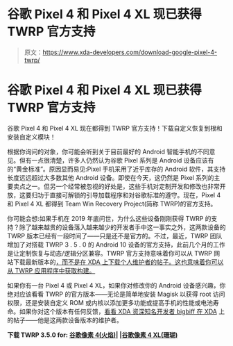 # 谷歌 Pixel 4 和 Pixel 4 XL 现已获得 TWRP 官方支持

> 原文：<https://www.xda-developers.com/download-google-pixel-4-twrp/>

# 谷歌 Pixel 4 和 Pixel 4 XL 现已获得 TWRP 官方支持

谷歌 Pixel 4 和 Pixel 4 XL 现在都得到 TWRP 官方支持！下载自定义恢复到根和安装自定义模块！

根据你询问的对象，你可能会听到关于目前最好的 Android 智能手机的不同意见。但有一点很清楚，许多人仍然认为谷歌 Pixel 系列是 Android 设备应该有的“黄金标准”。原因显而易见:Pixel 手机采用了近乎库存的 Android 软件，其支持长度远远超过大多数其他 Android 设备。即使在今天，这仍然是 Pixel 系列的主要卖点之一。但另一个经常被忽视的好处是，这些手机对定制开发和修改也非常开放，这要归功于直接可解锁的引导加载程序和对谷歌标准的遵守。现在，Pixel 4 和 Pixel 4 XL 都得到 Team Win Recovery Project(简称 TWRP)的官方支持。

你可能会想:如果手机在 2019 年底问世，为什么这些设备刚刚获得 TWRP 的支持？除了越来越贵的设备落入越来越少的开发者手中这一事实之外，这两款设备的 TWRP 版本已经有一段时间了——只是还不是官方的。不过，最近，TWRP 团队增加了对搭载 TWRP 3 . 5 . 0 的 Android 10 设备的官方支持，此前几个月的工作是让定制恢复与动态/逻辑分区兼容。TWRP 官方支持意味着你可以从 TWRP 网站下载最新版本的[，而不是在 XDA 上下载个人维护者的帖子。这也意味着你可以从 TWRP 应用程序中获取构建。](https://twrp.me/)

如果你有一台 Pixel 4 或 Pixel 4 XL，如果你对修改你的 Android 设备感兴趣，你绝对应该看看 TWRP 的官方版本——无论是简单地安装 Magisk 以获得 root 访问权限，还是安装自定义 ROM 或内核以添加更多功能或提高手机的性能或电池寿命。如果你对这个版本有任何反馈，[看看 XDA 资深知名开发者 bigbiff 在 XDA](https://forum.xda-developers.com/t/twrp-flame-official.4110641/) 上的帖子——他是这两款设备版本的维护者。

**下载 TWRP 3.5.0 for: [谷歌像素 4(火焰)](https://twrp.me/google/googlepixel4.html)| |[谷歌像素 4 XL(珊瑚)](https://twrp.me/google/googlepixel4xl.html)**